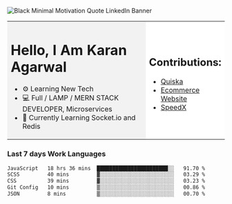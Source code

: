 <!-- ![20230107_223458 (1)-01](https://user-images.githubusercontent.com/85556603/212357966-4002f7aa-471b-4b3c-923d-f2b0d543cad5.jpeg) -->

![Black Minimal Motivation Quote LinkedIn Banner](https://github.com/KKA-0/KKA-0/assets/85556603/9f91eebb-d624-46aa-95a9-936d4ae8eaa6)



<table>
  <tr>
    <td style="width: 70%; background-color: #f2f2f2;">
      <h1>Hello, I Am Karan Agarwal</h1>
      <ul>
        <li>⚙ Learning New Tech</li>
        <li>💻 Full / LAMP / MERN STACK DEVELOPER, Microservices</li>
        <li>🙌 Currently Learning Socket.io and Redis</li>  
      </ul>
    </td>
    <td style="width: 30%; background-color: #ffffff;">
      <h2>Contributions:</h2>
      <ul>
        <li><a href="https://github.com/KKA-0/Quiska">Quiska</a></li>
         <li><a href="https://agarwal-handloom.web.app/">Ecommerce Website</a></li>
         <li><a href="https://github.com/Linkin143/SpeedX">SpeedX</a></li>
      </ul>
    </td>
  </tr>
</table>



<h3>Last 7 days Work Languages </h3> 
     
<!--START_SECTION:waka-->

```txt
JavaScript   18 hrs 36 mins  ███████████████████████░░   91.70 %
SCSS         40 mins         ▓░░░░░░░░░░░░░░░░░░░░░░░░   03.29 %
CSS          39 mins         ▓░░░░░░░░░░░░░░░░░░░░░░░░   03.23 %
Git Config   10 mins         ▒░░░░░░░░░░░░░░░░░░░░░░░░   00.86 %
JSON         8 mins          ▒░░░░░░░░░░░░░░░░░░░░░░░░   00.70 %
```

<!--END_SECTION:waka-->
